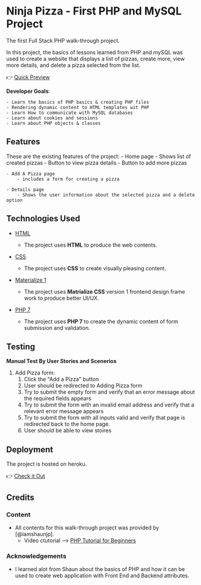 # Ninja Pizza - First PHP and MySQL Project

The first Full Stack PHP walk-through project. 

In this project, the basics of lessons learned from PHP and mySQL was used to create a website that displays a list of pizzas, create more, view more details, and delete a pizza selected from the list.

👉 [Quick Preview](https://ninja-pizza-php-project.herokuapp.com/)

**Developer Goals**:
    
    - Learn the basics of PHP basics & creating PHP files
    - Rendering dynamic content to HTML templates wit PHP
    - Learn How to communicate with MySQL databases
    - Learn about cookies and sessions
    - Learn about PHP objects & classes
 
## Features

These are the existing features of the project:
    - Home page 
        - Shows list of created pizzas 
        - Button to view pizza details
        - Button to add  more pizzas
    
    - Add A Pizza page
        - includes a form for creating a pizza
    
    - Details page
        - Shows the user information about the selected pizza and a delete option
 

## Technologies Used


- [HTML](https://www.w3schools.com/html/default.asp)
    - The project uses **HTML** to produce the web contents.

- [CSS](https://www.w3schools.com/CSS/default.asp)
    - The project uses **CSS** to create visually pleasing content.

- [Materialize 1](https://materializecss.com/)
    - The project uses **Matrialize CSS** version 1 frontend design frame work to produce better UI/UX.

- [PHP 7](https://www.php.net/)
    - The project uses **PHP 7** to create the dynamic content of form submission and validation.


## Testing


**Manual Test By User Stories and Scenerios**

1. Add Pizza form:
    1. Click the "Add a Pizza" button 
    2. User should be redirected to Adding Pizza form
    2. Try to submit the empty form and verify that an error message about the required fields appears
    3. Try to submit the form with an invalid email address and verify that a relevant error message appears
    4. Try to submit the form with all inputs valid and verify that page is redirected back to the home page.
    5. User should be able to view stoires


## Deployment

The project is hosted on heroku.

👉 [Check it Out](https://ninja-pizza-php-project.herokuapp.com/)

## Credits

### Content
- All contents for this walk-through project was provided  by [@iamshaunjp]. 
    - Video ctutorial --> [PHP Tutorial for Beginners](https://www.youtube.com/watch?v=pWG7ajC_OVo&list=PL4cUxeGkcC9gksOX3Kd9KPo-O68ncT05o&ab_channel=TheNetNinja)

### Acknowledgements

- I learned alot from Shaun about the basics of PHP and how it can be used to create web application with Front End and Backend attributes.
